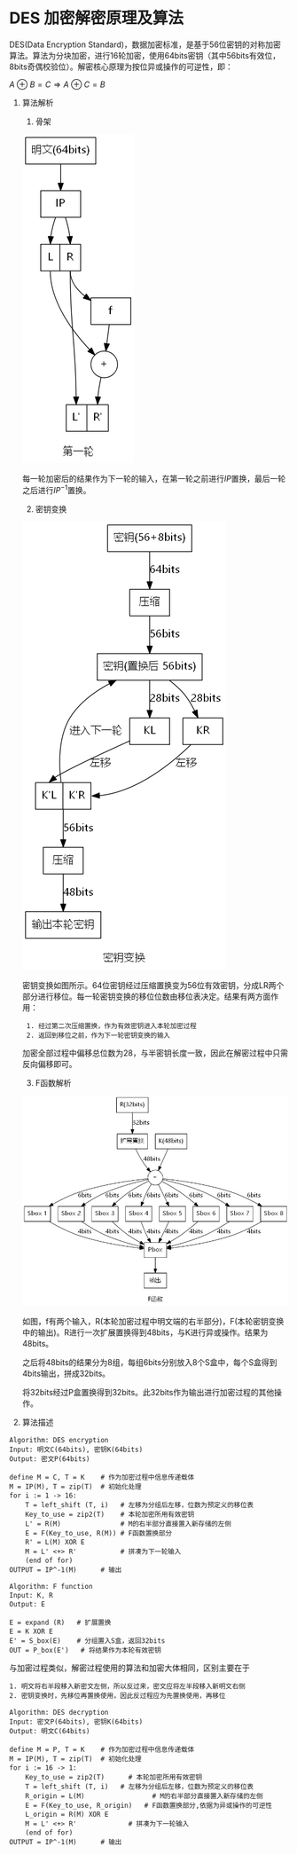# DES 加密解密原理及算法

DES(Data Encryption Standard)，数据加密标准，是基于56位密钥的对称加密算法。算法为分块加密，进行16轮加密，使用64bits密钥（其中56bits有效位，8bits奇偶校验位）。解密核心原理为按位异或操作的可逆性，即：

$A \ \oplus \ B = C \Rightarrow A \ \oplus \ C = B$

1. 算法解析
    
    1. 骨架

    ![](./static/DES/bone.png)
    
    每一轮加密后的结果作为下一轮的输入，在第一轮之前进行$IP$置换，最后一轮之后进行$IP^{-1}$置换。

    2. 密钥变换

    ![](./static/DES/key.png)
    
    密钥变换如图所示。64位密钥经过压缩置换变为56位有效密钥，分成LR两个部分进行移位。每一轮密钥变换的移位位数由移位表决定。结果有两方面作用：
        
        1. 经过第二次压缩置换，作为有效密钥进入本轮加密过程
        2. 返回到移位之前，作为下一轮密钥变换的输入

    加密全部过程中偏移总位数为28，与半密钥长度一致，因此在解密过程中只需反向偏移即可。

    3. F函数解析

    ![](./static/DES/Ffunc.png)

    如图，f有两个输入，R(本轮加密过程中明文端的右半部分)，F(本轮密钥变换中的输出)。R进行一次扩展置换得到48bits，与K进行异或操作。结果为48bits。
    
    之后将48bits的结果分为8组，每组6bits分别放入8个S盒中，每个S盒得到4bits输出，拼成32bits。

    将32bits经过P盒置换得到32bits。此32bits作为输出进行加密过程的其他操作。

2. 算法描述

``` 
Algorithm: DES encryption
Input: 明文C(64bits), 密钥K(64bits)
Output: 密文P(64bits)

define M = C, T = K    # 作为加密过程中信息传递载体
M = IP(M), T = zip(T)  # 初始化处理
for i := 1 -> 16:
    T = left_shift (T, i)   # 左移为分组后左移，位数为预定义的移位表
    Key_to_use = zip2(T)    # 本轮加密所用有效密钥
    L' = R(M)               # M的右半部分直接置入新存储的左侧
    E = F(Key_to_use, R(M)) # F函数置换部分
    R' = L(M) XOR E
    M = L' <+> R'           # 拼凑为下一轮输入
    (end of for)
OUTPUT = IP^-1(M)      # 输出
```

``` 
Algorithm: F function
Input: K, R
Output: E

E = expand (R)   # 扩展置换
E = K XOR E
E' = S_box(E)    # 分组置入S盒，返回32bits
OUT = P_box(E')   # 将结果作为本轮有效密钥
```

与加密过程类似，解密过程使用的算法和加密大体相同，区别主要在于

    1. 明文将右半段移入新密文左侧，所以反过来，密文应将左半段移入新明文右侧
    2. 密钥变换时，先移位再置换使用，因此反过程应为先置换使用，再移位

```
Algorithm: DES decryption
Input: 密文P(64bits), 密钥K(64bits)
Output: 明文C(64bits)

define M = P, T = K    # 作为加密过程中信息传递载体
M = IP(M), T = zip(T)  # 初始化处理
for i := 16 -> 1:
    Key_to_use = zip2(T)      # 本轮加密所用有效密钥
    T = left_shift (T, i)   # 左移为分组后左移，位数为预定义的移位表
    R_origin = L(M)                 # M的右半部分直接置入新存储的左侧
    E = F(Key_to_use, R_origin)   # F函数置换部分,依据为异或操作的可逆性
    L_origin = R(M) XOR E
    M = L' <+> R'             # 拼凑为下一轮输入
    (end of for)
OUTPUT = IP^-1(M)      # 输出
```